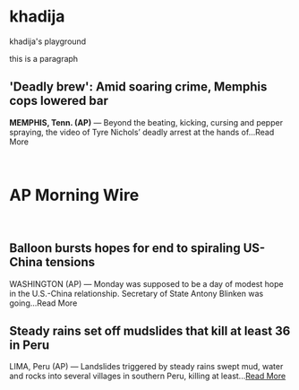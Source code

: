 # khadija
khadija's playground

this is a paragraph
 
## 'Deadly brew': Amid soaring crime, Memphis cops lowered bar

**MEMPHIS, Tenn. (AP)** — Beyond the beating, kicking, cursing and pepper spraying, the video of Tyre Nichols’ deadly arrest at the hands of...Read More

 
# AP Morning Wire
 
## Balloon bursts hopes for end to spiraling US-China tensions

WASHINGTON (AP) — Monday was supposed to be a day of modest hope in the U.S.-China relationship. Secretary of State Antony Blinken was going...Read More

## Steady rains set off mudslides that kill at least 36 in Peru

LIMA, Peru (AP) — Landslides triggered by steady rains swept mud, water and rocks into several villages in southern Peru, killing at least...[Read More](https://link.apnews.com/click/30474857.355969/aHR0cHM6Ly9hcG5ld3MuY29tL2FydGljbGUvbGFuZHNsaWRlcy1hbmQtbXVkc2xpZGVzLWNhcmliYmVhbi1wZXJ1LWRlOGVkMGVjNGJmYjlkN2YxYWY0MmFjOTZkNGUzYTcwP3VzZXJfZW1haWw9NjQyNzY1MDk1M2ZkZjRmNzY3ODBlN2Y2NjM5OTI0ZDdjNWEwYjZmYmY1MDI4NTk4ZGFkOGMwZmFlMTg2OGNmZCZ1dG1fbWVkaXVtPU1vcm5pbmdfV2lyZQ/5fecc8f60327bb689f576a5fDf6c110d1)


